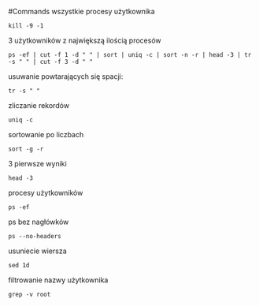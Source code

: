 #Commands
wszystkie procesy użytkownika
 
    kill -9 -1

3 użytkowników z największą ilością procesów

    ps -ef | cut -f 1 -d " " | sort | uniq -c | sort -n -r | head -3 | tr -s " " | cut -f 3 -d " "
    
    
usuwanie powtarających się spacji:
    
    tr -s " "

zliczanie rekordów 

    uniq -c 
 
sortowanie po liczbach

    sort -g -r 

3 pierwsze wyniki 
   
    head -3

procesy użytkowników 

    ps -ef
    
ps bez nagłówków

    ps --no-headers

usuniecie wiersza
    
    sed 1d
    
filtrowanie nazwy użytkownika

    grep -v root